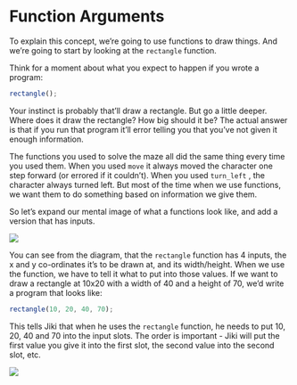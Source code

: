 # Function Arguments

To explain this concept, we’re going to use functions to draw things. And we’re going to start by looking at the `rectangle` function.

Think for a moment about what you expect to happen if you wrote a program:

```jsx
rectangle();
```

Your instinct is probably that’ll draw a rectangle. But go a little deeper. Where does it draw the rectangle? How big should it be? The actual answer is that if you run that program it’ll error telling you that you’ve not given it enough information.

The functions you used to solve the maze all did the same thing every time you used them. When you used `move` it always moved the character one step forward (or errored if it couldn’t). When you used `turn_left` , the character always turned left. But most of the time when we use functions, we want them to do something based on information we give them.

So let’s expand our mental image of what a functions look like, and add a version that has inputs.

<img src="https://assets.exercism.org/bootcamp/diagrams/functions-with-and-without-args.png" class="diagram"/>

You can see from the diagram, that the `rectangle` function has 4 inputs, the x and y co-ordinates it’s to be drawn at, and its width/height. When we use the function, we have to tell it what to put into those values. If we want to draw a rectangle at 10x20 with a width of 40 and a height of 70, we’d write a program that looks like:

```jsx
rectangle(10, 20, 40, 70);
```

This tells Jiki that when he uses the `rectangle` function, he needs to put 10, 20, 40 and 70 into the input slots. The order is important - Jiki will put the first value you give it into the first slot, the second value into the second slot, etc.

<img src="https://assets.exercism.org/bootcamp/diagrams/using-rectangle-function.png" class="diagram"/>
